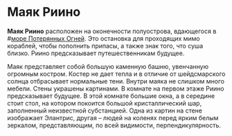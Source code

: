 # Маяк Риино

**Маяк Риино** расположен на оконечности полуострова, вдающегося в #[море Потерянных Огней](locations/sea-of-lost-lights). Это остановка для проходящих мимо кораблей, чтобы пополнить припасы, а также знак того, что суша близко. Риино предсказывает путешественникам будущее. 

Маяк представляет собой большую каменную башню, увенчанную огромным костром. Костер не дает тепла и в отличие от шейдсмарского солнца отбрасывает нормальные тени. Внутри маяка не слишком много мебели. Стены украшены картинами. В комнате на первом этаже Риино предсказывает будущее. В этой комнате большие окна, а в середине стоит стол, на котором покоится большой кристаллический шар, заполненный неизвестной субстанцией. Одна из картин на стене изображает Элантрис, другая – людей на коленях перед ярким белым зеркалом, представляющим, по всей видимости, перпендикулярность.
